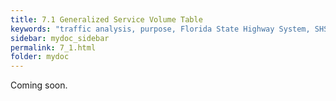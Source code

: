 ```yaml
---
title: 7.1 Generalized Service Volume Table
keywords: "traffic analysis, purpose, Florida State Highway System, SHS"
sidebar: mydoc_sidebar
permalink: 7_1.html
folder: mydoc
---
```


<p>
  Coming soon.
</p>